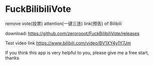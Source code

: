 # FuckBilibiliVote
remove vote(投票) attention(一键三连) link(预告) of Bilibili

download: https://github.com/zerorooot/FuckBilibiliVote/releases


Test video link https://www.bilibili.com/video/BV1XY4y1Y7Jm

If you think this app is very helpful to you, please give me a free start, thanks


